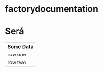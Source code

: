 # factorydocumentation
<h1>Será</h1>

<table>
  <tbody>
  <th>Some Data</th>
    <tr>
      <td> row one </td>
    </tr>
     <tr>
      <td> row two </td>
    </tr>
    </tbody>
 </table>
    

   
